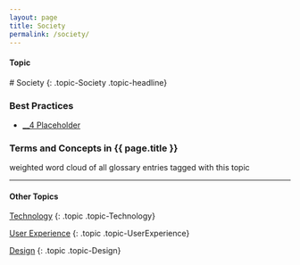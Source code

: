 ```yaml
---
layout: page
title: Society
permalink: /society/
---
```


<h4 class="strap">Topic</h4>
# Society
{: .topic-Society .topic-headline}

### Best Practices
- [__4 Placeholder](/4-placeholder/)

### Terms and Concepts in {{ page.title }}

weighted word cloud of all glossary entries tagged with this topic

<hr class="panel-line">
<h4>Other Topics</h4>

<a href="/technology/">Technology</a>
{: .topic .topic-Technology}

<a href="/ux/">User Experience</a>
{: .topic .topic-UserExperience}

<a href="/design/">Design</a>
{: .topic .topic-Design}

